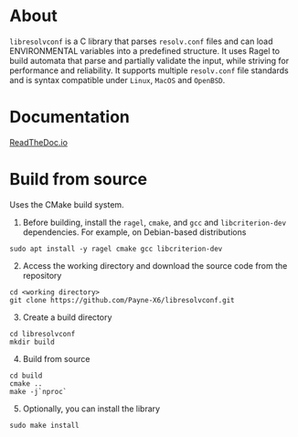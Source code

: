 # About

`libresolvconf` is a C library that parses `resolv.conf` files and can load ENVIRONMENTAL variables into a predefined structure. It uses Ragel to build automata that parse and partially validate the input, while striving for performance and reliability. It supports multiple `resolv.conf` file standards and is syntax compatible under `Linux`, `MacOS` and `OpenBSD`.

# Documentation

[ReadTheDoc.io](https://libresolvconf.readthedocs.io/en/latest/)

# Build from source

Uses the CMake build system.

1. Before building, install the `ragel`, `cmake`, and `gcc` and `libcriterion-dev` dependencies. For example, on Debian-based distributions 

```
sudo apt install -y ragel cmake gcc libcriterion-dev
```

2. Access the working directory and download the source code from the repository

```
cd <working directory>
git clone https://github.com/Payne-X6/libresolvconf.git
```

3. Create a build directory

```
cd libresolvconf
mkdir build
```

4. Build from source

```
cd build
cmake ..
make -j`nproc`
```

5. Optionally, you can install the library

```
sudo make install
```
